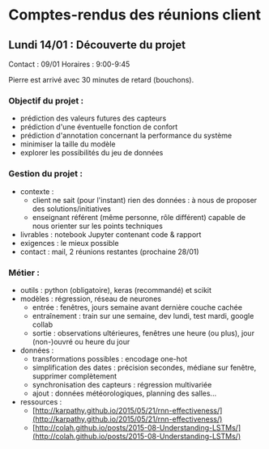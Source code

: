 ﻿# Comptes-rendus des réunions client

## Lundi 14/01 : Découverte du projet

Contact : 09/01
Horaires : 9:00-9:45

Pierre est arrivé avec 30 minutes de retard (bouchons).

### Objectif du projet :

- prédiction des valeurs futures des capteurs
- prédiction d'une éventuelle fonction de confort
- prédiction d'annotation concernant la performance du système
- minimiser la taille du modèle
- explorer les possibilités du jeu de données

### Gestion du projet :

- contexte :
  - client ne sait (pour l'instant) rien des données : à nous de proposer des solutions/initiatives
  - enseignant référent (même personne, rôle différent) capable de nous orienter sur les points techniques
- livrables : notebook Jupyter contenant code & rapport
- exigences : le mieux possible
- contact : mail, 2 réunions restantes (prochaine 28/01)

### Métier :

- outils : python (obligatoire), keras (recommandé) et scikit
- modèles : régression, réseau de neurones
  - entrée : fenêtres, jours semaine avant dernière couche cachée
  - entraînement : train sur une semaine, dev lundi, test mardi, google collab
  - sortie : observations ultérieures, fenêtres une heure (ou plus), jour (non-)ouvré ou heure du jour
- données :
  - transformations possibles : encodage one-hot
  - simplification des dates : précision secondes, médiane sur fenêtre, supprimer complètement
  - synchronisation des capteurs : régression multivariée
  - ajout : données météorologiques, planning des salles...
- ressources :
  - [http://karpathy.github.io/2015/05/21/rnn-effectiveness/](http://karpathy.github.io/2015/05/21/rnn-effectiveness/)
  - [http://colah.github.io/posts/2015-08-Understanding-LSTMs/](http://colah.github.io/posts/2015-08-Understanding-LSTMs/)

